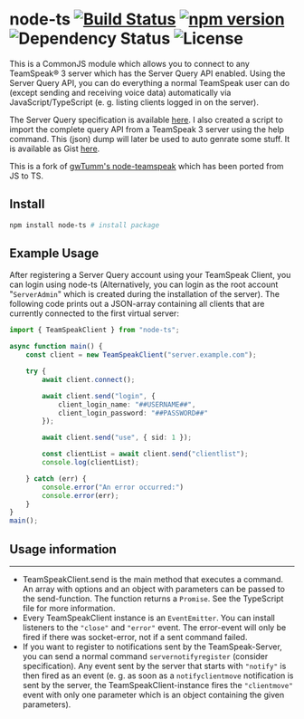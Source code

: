 # node-ts [![Build Status](https://travis-ci.com/nikeee/node-ts.svg?branch=master)](https://travis-ci.com/nikeee/node-ts) [![npm version](https://badge.fury.io/js/node-ts.svg)](http://badge.fury.io/js/node-ts) ![Dependency Status](https://david-dm.org/nikeee/node-ts.svg) ![License](https://img.shields.io/npm/l/node-ts.svg)

This is a CommonJS module which allows you to connect to any TeamSpeak® 3 server which has the Server Query API enabled. Using the Server Query API, you can do everything a normal TeamSpeak user can do (except sending and receiving voice data) automatically via JavaScript/TypeScript (e. g. listing clients logged in on the server).

The Server Query specification is available [here](http://media.teamspeak.com/ts3_literature/TeamSpeak%203%20Server%20Query%20Manual.pdf). I also created a script to import the complete query API from a TeamSpeak 3 server using the help command. This (json) dump will later be used to auto genrate some stuff. It is available as Gist [here](https://gist.github.com/nikeee/71e71439dd91999a3692).

This is a fork of [gwTumm's node-teamspeak](https://github.com/gwTumm/node-teamspeak) which has been ported from JS to TS.

## Install
```bash
npm install node-ts # install package
```

## Example Usage
After registering a Server Query account using your TeamSpeak Client, you can login using node-ts (Alternatively, you can login as the root account "`ServerAdmin`" which is created during the installation of the server). The following code prints out a JSON-array containing all clients that are currently connected to the first virtual server:

```TypeScript
import { TeamSpeakClient } from "node-ts";

async function main() {
    const client = new TeamSpeakClient("server.example.com");

    try {
        await client.connect();

        await client.send("login", {
            client_login_name: "##USERNAME##",
            client_login_password: "##PASSWORD##"
        });

        await client.send("use", { sid: 1 });

        const clientList = await client.send("clientlist");
        console.log(clientList);

    } catch (err) {
        console.error("An error occurred:")
        console.error(err);
    }
}
main();

```

## Usage information
-----------------

* TeamSpeakClient.send is the main method that executes a command. An array with options and an object with parameters can be passed to the send-function. The function returns a `Promise`. See the TypeScript file for more information.
* Every TeamSpeakClient instance is an `EventEmitter`. You can install listeners to the `"close"` and `"error"` event. The error-event will only be fired if there was socket-error, not if a sent command failed.
* If you want to register to notifications sent by the TeamSpeak-Server, you can send a normal command `servernotifyregister` (consider specification). Any event sent by the server that starts with `"notify"` is then fired as an event (e. g. as soon as a `notifyclientmove` notification is sent by the server, the TeamSpeakClient-instance fires the `"clientmove"` event with only one parameter which is an object containing the given parameters).
